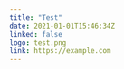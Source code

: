 ```yaml
---
title: "Test"
date: 2021-01-01T15:46:34Z
linked: false
logo: test.png
link: https://example.com
---
```

